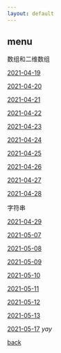 ```yaml
---
layout: default
---
```


## menu

数组和二维数组

[2021-04-19](./count/2021-04-19.html)

[2021-04-20](./count/2021-04-20.html)

[2021-04-21](./count/2021-04-21.html)

[2021-04-22](./count/2021-04-22.html)

[2021-04-23](./count/2021-04-23.html)

[2021-04-24](./count/2021-04-24.html)

[2021-04-25](./count/2021-04-25.html)

[2021-04-26](./count/2021-04-26.html)

[2021-04-27](./count/2021-04-27.html)

[2021-04-28](./count/2021-04-28.html)

字符串

[2021-04-29](./count/2021-04-29.html)

[2021-05-07](./count/2021-05-07.html)

[2021-05-08](./count/2021-05-08.html)

[2021-05-09](./count/2021-05-09.html)

[2021-05-10](./count/2021-05-10.html)

[2021-05-11](./count/2021-05-11.html)

[2021-05-12](./count/2021-05-12.html)

[2021-05-13](./count/2021-05-13.html)

[2021-05-17](./count/2021-05-17.html)
_yay_

[back](./)
